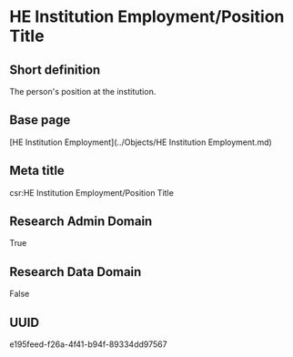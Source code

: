 # HE Institution Employment/Position Title
## Short definition
The person's position at the institution.
## Base page
[HE Institution Employment](../Objects/HE Institution Employment.md)
## Meta title
csr:HE Institution Employment/Position Title
## Research Admin Domain
True
## Research Data Domain
False
## UUID
e195feed-f26a-4f41-b94f-89334dd97567
